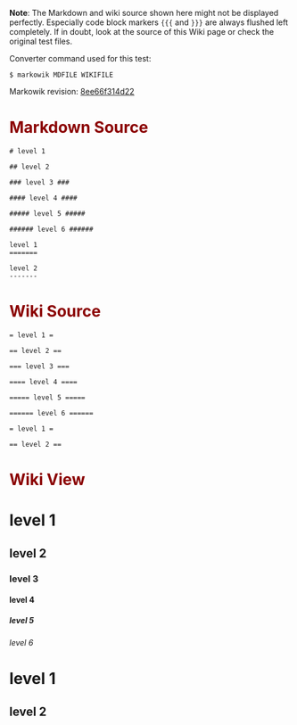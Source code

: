 **Note**: The Markdown and wiki source shown here might not be displayed
perfectly. Especially code block markers `{{{` and `}}}` are always flushed
left completely. If in doubt, look at the source of this Wiki page or check the
original test files.

Converter command used for this test:

```
$ markowik MDFILE WIKIFILE 
```

Markowik revision: [8ee66f314d22](http://code.google.com/p/markowik/source/browse/?r=8ee66f314d22)

# <font color='darkred'>Markdown Source</font> #

```
# level 1

## level 2

### level 3 ###

#### level 4 ####

##### level 5 #####

###### level 6 ######

level 1
=======

level 2
-------
```

# <font color='darkred'>Wiki Source</font> #

```
= level 1 =

== level 2 ==

=== level 3 ===

==== level 4 ====

===== level 5 =====

====== level 6 ======

= level 1 =

== level 2 ==
```

# <font color='darkred'>Wiki View</font> #

# level 1 #

## level 2 ##

### level 3 ###

#### level 4 ####

##### level 5 #####

###### level 6 ######

# level 1 #

## level 2 ##